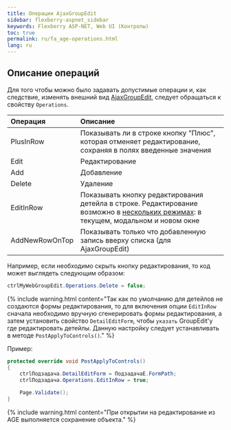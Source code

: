 ```yaml
---
title: Операции AjaxGroupEdit
sidebar: flexberry-aspnet_sidebar
keywords: Flexberry ASP-NET, Web UI (Контролы)
toc: true
permalink: ru/fa_age-operations.html
lang: ru
---
```


## Описание операций

Для того чтобы можно было задавать допустимые операции и, как следствие, изменять внешний вид [AjaxGroupEdit](fa_ajax-group-edit.html), следует обращаться к свойству `Operations`.

| Операция | Описание |
|:------------|:-------------------------------------------------------------| 
| PlusInRow | Показывать ли в строке кнопку "Плюс", которая отменяет редактирование, сохраняя в полях введенные значения|
| Edit | Редактирование|
| Add | Добавление|
| Delete | Удаление|
| EditInRow | Показывать кнопку редактирования детейла в строке. Редактирование возможно в [нескольких режимах](fa_example-open-windows-age.html): в текущем, модальном и новом окне|
| AddNewRowOnTop | Показывать только что добавленную запись вверху списка (для AjaxGroupEdit)|


Например, если необходимо скрыть кнопку редактирования, то код может выглядеть следующим образом:

```csharp
ctrlMyWebGroupEdit.Operations.Delete = false;
```

{% include warning.html content="Так как по умолчанию для детейлов не создаются формы редактирования, то для включения опции `EditInRow` сначала необходимо вручную сгенерировать формы редактирования, а затем установить свойство `DetailEditForm`, чтобы `указать` GroupEdit'у где редактировать детейлы. Данную настройку следует устанавливать в методе `PostApplyToControls()`." %}

Пример:

```csharp
protected override void PostApplyToControls()
{
	ctrlПодзадача.DetailEditForm = ПодзадачаE.FormPath;
	ctrlПодзадача.Operations.EditInRow = true;

	Page.Validate();
}
```

{% include warning.html content="При открытии на редактирование из AGE выполняется сохранение объекта." %}
 